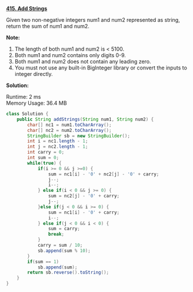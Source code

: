 **[415. Add Strings](https://leetcode.com/problems/add-strings/)**

Given two non-negative integers num1 and num2 represented as string, return the sum of num1 and num2.

**Note:**

1. The length of both num1 and num2 is < 5100.
2. Both num1 and num2 contains only digits 0-9.
3. Both num1 and num2 does not contain any leading zero.
4. You must not use any built-in BigInteger library or convert the inputs to integer directly.


**Solution:**

Runtime: 2 ms<br/>
Memory Usage: 36.4 MB

```java
class Solution {
    public String addStrings(String num1, String num2) {
        char[] nc1 = num1.toCharArray();
        char[] nc2 = num2.toCharArray();
        StringBuilder sb = new StringBuilder();
        int i = nc1.length - 1;
        int j = nc2.length - 1;
        int carry = 0;
        int sum = 0;
        while(true) {
            if(i >= 0 && j >=0) {
                sum = nc1[i] - '0' + nc2[j] - '0' + carry;
                j--;
                i--;
            } else if(i < 0 && j >= 0) {
                sum = nc2[j] - '0' + carry;
                j--;
            }else if(j < 0 && i >= 0) {
                sum = nc1[i] - '0' + carry;
                i--; 
            } else if(j < 0 && i < 0) {
                sum = carry;
                break;
            }
            carry = sum / 10;
            sb.append(sum % 10);
        }
        if(sum == 1)
            sb.append(sum);
        return sb.reverse().toString();
    }
}
```